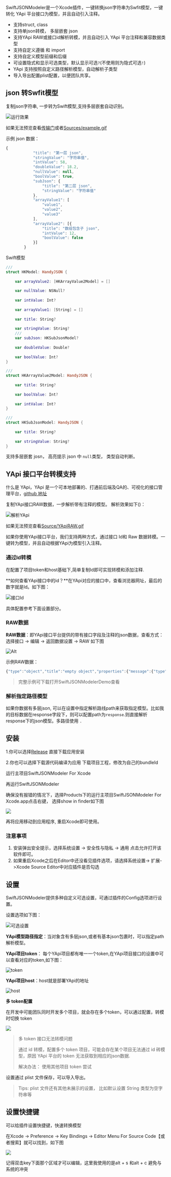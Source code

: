 SwiftJSONModeler是一个Xcode插件，一键转换json字符串为Swfit模型，一键转化 YApi 平台接口为模型，并且自动引入注释。
* 支持struct, class 
* 支持单json转模， 多层嵌套 json
* 支持YApi RAW或接口id解析转模，并且自动引入 YApi 平台注释和兼容数据类型
* 支持自定义遵循 和 import
* 支持自定义模型前缀和后缀
* 可设置隐式和显示可选类型，默认显示可选`?`(不使用则为隐式可选`!`)
* YApi 支持按照自定义路径解析模型，自动解析子类型
* 导入导出配置plist配置，以便团队共享。


## json 转Swfit模型

复制json字符串, 一步转为Swift模型,支持多层嵌套自动识别。

![运行效果](./Sources/example.gif)

如果无法预览查看[传输门](https://github.com/yumengqing/SwiftJSONModeler/blob/master/Sources/example.gif)或者[Sources/example.gif](./Sources/example_hight.gif)

示例 json 数据：
```javaScript
{
            "title": "第一层 json",
            "stringValue": "字符串值",
            "intValue": 58,
            "doubleValue": 18.2,
            "nullValue": null,
            "boolValue": true,
            "subJson": {
                "title": "第二层 json",
                "stringValue": "字符串值"
            },
            "arrayValue1": [
                "value1",
                "value2",
                "value3"
            ],
            "arrayValue2": [{
                "title": "数组包含子 json",
                "intValue": 12,
                "boolValue": false
            }]
        }
```
Swift模型
```swift
///
struct HKModel: HandyJSON {
    
    var arrayValue2: [HKArrayValue2Model] = []
    
    var nullValue: NSNull?
    
    var intValue: Int?
    
    var arrayValue1: [String] = []
    
    var title: String?
    
    var stringValue: String?
    ///
    var subJson: HKSubJsonModel?
    
    var doubleValue: Double?
    
    var boolValue: Int?
}

///
struct HKArrayValue2Model: HandyJSON {
    
    var title: String?
    
    var boolValue: Int?
    
    var intValue: Int?
}

///
struct HKSubJsonModel: HandyJSON {
    
    var title: String?
    
    var stringValue: String?
}

```
支持多层嵌套 josn， 高亮提示 json 中 `null`类型， 类型自动判断。

## YApi 接口平台转模支持

什么是 YApi，YApi 是一个可本地部署的、打通前后端及QA的、可视化的接口管理平台，[github 地址](https://github.com/YMFE/yapi)

复制YApi接口RAW数据，一步解析带有注释的模型。
解析效果如下()：

![解析YApi](./Sources/YApiRAW.gif)

如果无法预览查看[Source/YApiRAW.gif](./Sources/YApiRAW.gif)

如果你使用YApi接口平台，我们支持两种方式，通过接口 Id和 Raw 数据转模。一键转为模型，并且自动根据YApi为模型引入注释。

### 通过Id转模

在配置了项目token和host基础下,简单复制Id即可实现转模和添加注释.

**如何查看YApi接口中的id？**在YApi对应的接口中，查看浏览器网址，最后的数字就是Id。如下图：

![接口Id](./Sources/yapiHostId.png)

具体配置参考下面设置部分。

### RAW数据

**RAW数据**：即YApi接口平台提供的带有接口字段及注释的json数据，查看方式：选择接口 -> 编辑 -> 返回数据设置 -> RAW 如下图

![Alt](./Sources/YApiRAWData.png)

示例RAW数据：

```javascript
{"type":"object","title":"empty object","properties":{"message":{"type":"string"},"code":{"type":"string"},"response":{"type":"object","properties":{"teachers":{"type":"array","items":{"type":"object","properties":{"name":{"type":"string","mock":{"mock":"Mrs Yang"},"description":"名字"},"subject":{"type":"string","mock":{"mock":"语文"},"description":"科目"},"phone":{"type":"string","mock":{"mock":"13459923098"},"description":"联系电话"}},"required":["name","subject","phone"]},"description":"老师"},"name":{"type":"string","description":"姓名"},"age":{"type":"integer","mock":{"mock":"18"},"description":"年龄"},"score":{"type":"number","mock":{"mock":"89.8"},"description":"综合成绩"},"likes":{"type":"array","items":{"type":"string","mock":{"mock":"英雄联盟"}},"description":"爱好"},"emergercyContact":{"type":"object","properties":{"name":{"type":"string"},"phone":{"type":"string","description":"联系电话"},"address":{"type":"string","description":"联系地址","mock":{"mock":"xx街道xx栋xx单元"}}},"description":"紧急联系人","required":["name","phone","address"]},"isBoy":{"type":"boolean","description":"是否为男孩"}},"required":["teachers","name","age","score","likes","emergercyContact","isBoy"]}},"required":["message","code","response"]}
```

> 完整示例可下载打开SwiftJSONModelerDemo查看

### 解析指定路径模型

如果你数据有多层json, 可以在设置中指定解析路线path来获取指定模型。比如我的目标数据在response字段下，则可以配置path为`response`.则直接解析response下的json模型。多路径使用 `.`


## 安装
1.你可以选择[Release](https://github.com/yumengqing/SwiftJSONModeler/releases) 直接下载应用安装

2.你也可以选择下载源代码编译为应用
下载项目工程，修改为自己的bundleId

运行主项目SwiftJSONModeler For Xcode

再运行SwiftJSONModeler

确保没有报错的情况下，选择Products下的运行主项目SwiftJSONModeler For Xcode.app点击右键， 选择show in finder如下图

![](./Sources/showfinder.png)

再将应用移动到应用程序, 重启Xcode即可使用。

### 注意事项

1.  安装弹出安全提示，选择系统设置 -> 安全性与隐私 -> 通用 点击允许打开该软件即可。
2. 如果重启Xcode之后在Editor中还没看见插件选项，请选择系统设置-> 扩展->Xcode Source Editor中对应插件是否勾选

## 设置
SwiftJSONModeler提供多种自定义可选设置，可通过插件的Config选项进行设置。

设置选项如下图：

![可选设置](./Sources/config.png)

**YApi模型路径指定**：当对象含有多层json,或者有基本json包裹时，可以指定path解析模型。

**YApi项目token**： 每个YApi项目都有唯一一个token,在YApi项目接口的设置中可以查看对应的token,如下图：

![token](./Sources/yapiToken.png)

**YApi项目host**：host就是部署YApi的地址

![host](./Sources/yapiHostId.png)

**多 token配置**

在开发中可能团队同时开发多个项目，就会存在多个token，可以通过配置，转模时切换 token

![](./Sources/mutilToken.png)

> 多 token 接口无法转模问题
>
> 通过 id 转模，配置多个 token 项目，可能会存在某个项目无法通过 id 砖模型，原因 YApi 平台的 token 无法获取到相应的json数据.
>
> 解决办法： 使用其他项目 token 尝试

设置通过 plist 文件保存，可以导入导出。

> Tips: plist 文件还有其他未展示的设置， 比如默认设置 String 类型为空字符串等

## 设置快捷键

可以给插件设置快捷键，快速转换模型

在Xcode -> Preference -> Key Bindings -> Editor Menu For Source Code【或者搜索】就可以找到，如下图

![](./Sources/keybinding.png)

记得双击key下面那个区域才可以编辑，这里我使用的是alt + s 和alt + c 避免与系统的冲突

